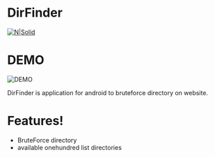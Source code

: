# DirFinder

[![N|Solid](http://i.an-creator.id/img/An.png)](https://nodesource.com/products/nsolid)

# DEMO
![DEMO](http://i.an-creator.id/img/WhatsApp-Video-2018-08-01-at-12.07.38.gif)

DirFinder is application for android to bruteforce directory on website.


# Features!

  - BruteForce directory 
  - available onehundred list directories


